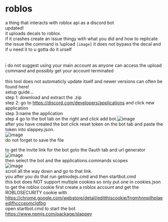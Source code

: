 # roblos</br>
a thing that interacts with roblox api as a discord bot
</br>updated!</br>
it uploads decals to roblox.</br>
if it crashes create an issue thingy with what you did and how to replicate the issue
the command is !upload `[image]`
it does not bypass the decal and if u need it to u gotta do it urself<br/><br/>
</br>i do not suggest using your main account as anyone can access the upload command and possibly get your account terminated</br>
</br>this tool does not automaticly update itself and newer versions can often be found here!
</br>
setup guide...<br/>
step 1: download and extract the .zip <br/>
step 2: go to https://discord.com/developers/applications and click new application<br/>
step 3:name the application</br>
step 4 go to the bot tab on the right and click add bot.![image](https://user-images.githubusercontent.com/104120562/169741592-22edc1da-f417-48f7-8e69-915fa4833dd8.png)</br>after you have created the bot click reset token on the bot tab and paste the token into slappey.json.</br>![image](https://user-images.githubusercontent.com/104120562/169741882-bab5a99a-2330-4cef-a39f-fd7e386ece1f.png)</br>do not forget to save the file</br>

to get the invite link for the bot goto the 0auth tab and url generator</br> ![image](https://user-images.githubusercontent.com/104120562/169741442-f48842ac-e1d4-40f4-983f-02594edc101c.png)</br>
then select the bot and the applications.commands scopes</br>
![image](https://user-images.githubusercontent.com/104120562/169741769-4dfea02c-ee93-4328-88b8-794d15340021.png)
</br>scroll all the way down and go to that link.
</br>you after you do that run getnodejs.cmd and then startbot.cmd</br>
this bot does NOT support multiple cookies so only put one in cookies.json
</br>to get the roblox cookie first create a roblox account and get the ROBLOSECURITY cookie with</br> https://chrome.google.com/webstore/detail/editthiscookie/fngmhnnpilhplaeedifhccceomclgfbg</br>
open startbot.cmd to start the bot</br>
https://www.npmjs.com/package/slappey
